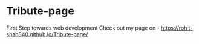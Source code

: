 # Tribute-page
First Step towards web development 
Check out my page on -
https://rohit-shah840.github.io/Tribute-page/
